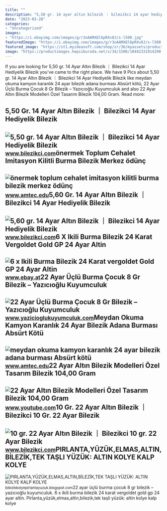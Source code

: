 ```yaml
---
title: ""
description: "5,50 gr. 14 ayar altın bilezik ｜ bilezikci 14 ayar hediyelik bilezik"
date: "2023-03-28"
categories:
- "Uncategorized"
images:
- "https://i.ebayimg.com/images/g/r3oAAMXQl6pRXv8J/s-l500.jpg"
featuredImage: "https://i.ebayimg.com/images/g/r3oAAMXQl6pRXv8J/s-l500.jpg"
featured_image: "https://st1.myideasoft.com/shop/zr/36/myassets/products/548/10-gr-22-ayar-altin-bilezik-397600.jpg?revision=1645966477"
image: "https://productimages.hepsiburada.net/s/34/1500/10442331914290.jpg"
---
```


If you are looking for 5,50 gr. 14 Ayar Altın Bilezik ｜ Bilezikci 14 Ayar Hediyelik Bilezik you've came to the right place. We have 9 Pics about 5,50 gr. 14 Ayar Altın Bilezik ｜ Bilezikci 14 Ayar Hediyelik Bilezik like meydan okuma kamyon karanlık 24 ayar bilezik adana burması Absürt kötü, 22 Ayar Üçlü Burma Çocuk 8 Gr Bilezik – Yazıcıoğlu Kuyumculuk and also 22 Ayar Altın Bilezik Modelleri Özel Tasarım Bilezik 104,00 Gram. Read more:

5,50 Gr. 14 Ayar Altın Bilezik ｜ Bilezikci 14 Ayar Hediyelik Bilezik
--------------------------------------------------------------------

 ![5,50 gr. 14 Ayar Altın Bilezik ｜ Bilezikci 14 Ayar Hediyelik Bilezik](https://st2.myideasoft.com/shop/zr/36/myassets/products/010/550-gr-14-ayar-altin-bilezik-e98d4c0b622.jpg?revision=1662550408) <small>www.bilezikci.com</small>önermek Toplum Cehalet Imitasyon Kilitli Burma Bilezik Merkez ödünç
-------------------------------------------------------------------

 ![önermek toplum cehalet imitasyon kilitli burma bilezik merkez ödünç](https://cdn03.ciceksepeti.com/cicek/kc9602472-4/XL/22-ayar-altin-kaplama-adana-burma-imitasyon-bilezik-kc9602472-4-07ce5b4cd3df4ab782155c02cba6cd3f.jpg) <small>www.amtec.edu</small>5,60 Gr. 14 Ayar Altın Bilezik ｜ Bilezikci 14 Ayar Hediyelik Bilezik
--------------------------------------------------------------------

 ![5,60 gr. 14 Ayar Altın Bilezik ｜ Bilezikci 14 Ayar Hediyelik Bilezik](https://st3.myideasoft.com/shop/zr/36/myassets/products/011/560-gr-14-ayar-altin-bilezik-e385071e351.jpeg?revision=1662550333) <small>www.bilezikci.com</small>6 X Ikili Burma Bilezik 24 Karat Vergoldet Gold GP 24 Ayar Altin
----------------------------------------------------------------

 ![6 x Ikili Burma Bilezik 24 Karat vergoldet Gold GP 24 Ayar Altin](https://i.ebayimg.com/images/g/r3oAAMXQl6pRXv8J/s-l500.jpg) <small>www.ebay.at</small>22 Ayar Üçlü Burma Çocuk 8 Gr Bilezik – Yazıcıoğlu Kuyumculuk
-------------------------------------------------------------

 ![22 Ayar Üçlü Burma Çocuk 8 Gr Bilezik – Yazıcıoğlu Kuyumculuk](https://www.yazicioglukuyumculuk.com/wp-content/uploads/2020/06/ucluadana22-1536x1536.jpg) <small>www.yazicioglukuyumculuk.com</small>Meydan Okuma Kamyon Karanlık 24 Ayar Bilezik Adana Burması Absürt Kötü
----------------------------------------------------------------------

 ![meydan okuma kamyon karanlık 24 ayar bilezik adana burması Absürt kötü](https://productimages.hepsiburada.net/s/34/1500/10442331914290.jpg) <small>www.amtec.edu</small>22 Ayar Altın Bilezik Modelleri Özel Tasarım Bilezik 104,00 Gram
----------------------------------------------------------------

 ![22 Ayar Altın Bilezik Modelleri Özel Tasarım Bilezik 104,00 Gram](https://i.ytimg.com/vi/-2tQWtBqAeA/maxresdefault.jpg) <small>www.youtube.com</small>10 Gr. 22 Ayar Altın Bilezik ｜ Bilezikci 10 Gr. 22 Ayar Bilezik
---------------------------------------------------------------

 ![10 gr. 22 Ayar Altın Bilezik ｜ Bilezikci 10 gr. 22 Ayar Bilezik](https://st1.myideasoft.com/shop/zr/36/myassets/products/548/10-gr-22-ayar-altin-bilezik-397600.jpg?revision=1645966477) <small>www.bilezikci.com</small>PIRLANTA,YÜZÜK,ELMAS,ALTIN,BİLEZİK,TEK TAŞLI YÜZÜK: ALTIN KOLYE KALP KOLYE
--------------------------------------------------------------------------

 ![PIRLANTA,YÜZÜK,ELMAS,ALTIN,BİLEZİK,TEK TAŞLI YÜZÜK: ALTIN KOLYE KALP KOLYE](http://2.bp.blogspot.com/_PtVK4JD4_kw/TN5VP-OFqzI/AAAAAAAAA4g/9yTDMaLjpWM/s1600/Beyaz+Kalp+Kolye+2.jpg) <small>bilezikkolyepirlantayuzuk.blogspot.com</small>22 ayar üçlü burma çocuk 8 gr bilezik – yazıcıoğlu kuyumculuk. 6 x ikili burma bilezik 24 karat vergoldet gold gp 24 ayar altin. Pirlanta,yüzük,elmas,altin,bi̇lezi̇k,tek taşli yüzük: altin kolye kalp kolye
